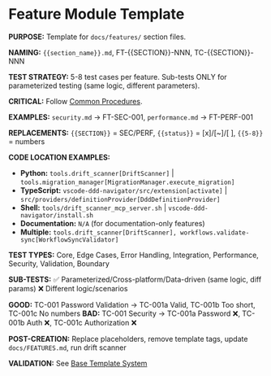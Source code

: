 # Feature Module Template

**PURPOSE:** Template for `docs/features/` section files.

**NAMING:** `{{section_name}}.md`, FT-{{SECTION}}-NNN, TC-{{SECTION}}-NNN

**TEST STRATEGY:** 5-8 test cases per feature. Sub-tests ONLY for parameterized testing (same logic, different parameters).

**CRITICAL:** Follow [Common Procedures](../docs/COMMON-PROCEDURES.md#merged-ft-tc-structure-new).

<template>
# FT-{{SECTION}} - {{Module Title}}

## FT-{{SECTION}}-001 - {{Feature Name}}
- **Description:** {{Brief feature description}}
- **Criteria:** {{Acceptance criteria}}
- **Dependencies:** {{Related features/requirements}}
- **Impact:** {{High/Medium/Low}} - {{Impact description}}
- **Code Location:** {{module.path}}[{{ImportedObject/Class}}] | {{file_path}} | {{N/A for documentation-only}}
- **Test Coverage:** {{5-8}} test cases covering all aspects
- **Related Features:** [FT-{{RELATED_SECTION}}-{{NNN}}]({{related_file}}.md#ft-{{related_section}}-{{nnn}})
- **Test Cases:**
    - [{{status}}] **TC-{{SECTION}}-001** - {{Core Functionality}} ({{Auto/Manual}}, {{H/M/L}}) {{✅/🚧/📋}}
    - [{{status}}] **TC-{{SECTION}}-002** - {{Edge Cases}} ({{Auto/Manual}}, {{H/M/L}}) {{✅/🚧/📋}}
    - [{{status}}] **TC-{{SECTION}}-003** - {{Error Handling}} ({{Auto/Manual}}, {{H/M/L}}) {{✅/🚧/📋}}
    - [{{status}}] **TC-{{SECTION}}-004** - {{Integration}} ({{Auto/Manual}}, {{H/M/L}}) {{✅/🚧/📋}}
    - [{{status}}] **TC-{{SECTION}}-005** - {{Performance}} ({{Auto/Manual}}, {{H/M/L}}) {{✅/🚧/📋}}
    - [{{status}}] **TC-{{SECTION}}-006** - {{Parameterized}} ({{Auto/Manual}}, {{H/M/L}}) {{✅/🚧/📋}}
        - [{{status}}] **TC-{{SECTION}}-006a** - {{Param 1}} - {{Same logic, diff input}}
        - [{{status}}] **TC-{{SECTION}}-006b** - {{Param 2}} - {{Same logic, diff input}}

## FT-{{SECTION}}-002 - {{Feature Name}}
- **Description:** {{Brief feature description}}
- **Criteria:** {{Acceptance criteria}}
- **Dependencies:** {{Related features/requirements}}
- **Impact:** {{High/Medium/Low}} - {{Impact description}}
- **Code Location:** {{module.path}}[{{ImportedObject/Class}}] | {{file_path}} | {{N/A for documentation-only}}
- **Test Coverage:** {{4-6}} test cases covering key scenarios
- **Related Features:** [FT-{{SECTION}}-001]({{current_file}}.md#ft-{{section}}-001)
- **Test Cases:**
    - [{{status}}] **TC-{{SECTION}}-007** - {{Basic Functionality}} ({{Auto/Manual}}, {{H/M/L}}) {{✅/🚧/📋}}
    - [{{status}}] **TC-{{SECTION}}-008** - {{Validation}} ({{Auto/Manual}}, {{H/M/L}}) {{✅/🚧/📋}}
    - [{{status}}] **TC-{{SECTION}}-009** - {{Boundary}} ({{Auto/Manual}}, {{H/M/L}}) {{✅/🚧/📋}}
    - [{{status}}] **TC-{{SECTION}}-010** - {{Security}} ({{Auto/Manual}}, {{H/M/L}}) {{✅/🚧/📋}}
    - [{{status}}] **TC-{{SECTION}}-011** - {{Cross-Platform}} ({{Auto/Manual}}, {{H/M/L}}) {{✅/🚧/📋}}
        - [{{status}}] **TC-{{SECTION}}-011a** - {{Platform 1}} - {{Same test, diff platform}}
        - [{{status}}] **TC-{{SECTION}}-011b** - {{Platform 2}} - {{Same test, diff platform}}
</template>

**EXAMPLES:** `security.md` → FT-SEC-001, `performance.md` → FT-PERF-001

**REPLACEMENTS:** `{{SECTION}}` = SEC/PERF, `{{status}}` = [x]/[~]/[ ], `{{5-8}}` = numbers

**CODE LOCATION EXAMPLES:**
- **Python:** `tools.drift_scanner[DriftScanner]` | `tools.migration_manager[MigrationManager.execute_migration]`
- **TypeScript:** `vscode-ddd-navigator/src/extension[activate]` | `src/providers/definitionProvider[DddDefinitionProvider]`
- **Shell:** `tools/drift_scanner_mcp_server.sh` | `vscode-ddd-navigator/install.sh`
- **Documentation:** `N/A` (for documentation-only features)
- **Multiple:** `tools.drift_scanner[DriftScanner], workflows.validate-sync[WorkflowSyncValidator]`

**TEST TYPES:** Core, Edge Cases, Error Handling, Integration, Performance, Security, Validation, Boundary

**SUB-TESTS:** ✅ Parameterized/Cross-platform/Data-driven (same logic, diff params) ❌ Different logic/scenarios

**GOOD:** TC-001 Password Validation → TC-001a Valid, TC-001b Too short, TC-001c No numbers
**BAD:** TC-001 Security → TC-001a Password ❌, TC-001b Auth ❌, TC-001c Authorization ❌

**POST-CREATION:** Replace placeholders, remove template tags, update `docs/FEATURES.md`, run drift scanner

**VALIDATION:** See [Base Template System](BASE.template.md#universal-validation-rules)
